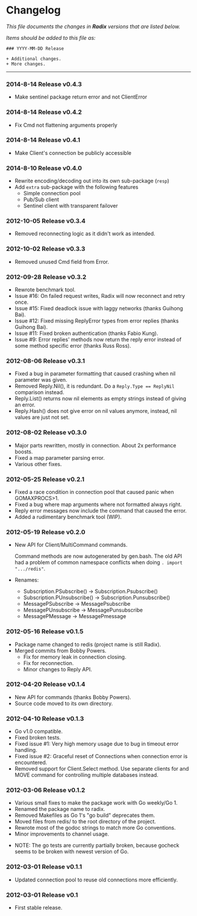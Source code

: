 # Changelog

*This file documents the changes in **Radix** versions that are listed below.*

*Items should be added to this file as:*

    ### YYYY-MM-DD Release

    + Additional changes.
    + More changes.

* * *

### 2014-8-14 Release v0.4.3

+ Make sentinel package return error and not ClientError

### 2014-8-14 Release v0.4.2

+ Fix Cmd not flattening arguments properly

### 2014-8-14 Release v0.4.1

+ Make Client's connection be publicly accessible

### 2014-8-10 Release v0.4.0

+ Rewrite encoding/decoding out into its own sub-package (`resp`)
+ Add `extra` sub-package with the following features
  * Simple connection pool
  * Pub/Sub client
  * Sentinel client with transparent failover

### 2012-10-05 Release v0.3.4

+ Removed reconnecting logic as it didn't work as intended.

### 2012-10-02 Release v0.3.3

+ Removed unused Cmd field from Error.

### 2012-09-28 Release v0.3.2

+ Rewrote benchmark tool.
+ Issue #16: On failed request writes, Radix will now reconnect and retry once.
+ Issue #15: Fixed deadlock issue with laggy networks (thanks Guihong Bai).
+ Issue #12: Fixed missing ReplyError types from error replies (thanks Guihong Bai).
+ Issue #11: Fixed broken authentication (thanks Fabio Kung).
+ Issue #9: Error replies' methods now return the reply error instead of some method specific error
  (thanks Russ Ross).

### 2012-08-06 Release v0.3.1

+ Fixed a bug in parameter formatting that caused crashing when nil parameter was given.
+ Removed Reply.Nil(), it is redundant. Do a `Reply.Type == ReplyNil` comparison instead.
+ Reply.List() returns now nil elements as empty strings instead of giving an error.
+ Reply.Hash() does not give error on nil values anymore, instead, nil values are just not set.

### 2012-08-02 Release v0.3.0

+ Major parts rewritten, mostly in connection. About 2x performance boosts.
+ Fixed a map parameter parsing error.
+ Various other fixes.

### 2012-05-25 Release v0.2.1

+ Fixed a race condition in connection pool that caused panic when GOMAXPROCS>1.
+ Fixed a bug where map arguments where not formatted always right.
+ Reply error messages now include the command that caused the error.
+ Added a rudimentary benchmark tool (WIP).

### 2012-05-19 Release v0.2.0

+ New API for Client/MultiCommand commands.

  Command methods are now autogenerated by gen.bash.
  The old API had a problem of common namespace conflicts when doing ```. import ".../redis"```.
+ Renames:
  * Subscription.PSubscribe() -> Subscription.Psubscribe()
  * Subscription.PUnsubscribe() -> Subscription.Punsubscribe()
  * MessagePSubscribe -> MessagePsubscribe
  * MessagePUnsubscribe -> MessagePunsubscribe
  * MessagePMessage -> MessagePmessage

### 2012-05-16 Release v0.1.5

+ Package name changed to redis (project name is still Radix).
+ Merged commits from Bobby Powers.
    + Fix for memory leak in connection closing.
    + Fix for reconnection.
    + Minor changes to Reply API.

### 2012-04-20 Release v0.1.4

+ New API for commands (thanks Bobby Powers).
+ Source code moved to its own directory.

### 2012-04-10 Release v0.1.3

+ Go v1.0 compatible.
+ Fixed broken tests.
+ Fixed issue #1: Very high memory usage due to bug in timeout error handling.
+ Fixed issue #2: Graceful reset of Connections when connection error is encountered.
+ Removed support for Client.Select method. Use separate clients for and MOVE command for controlling multiple databases instead.

### 2012-03-06 Release v0.1.2

+ Various small fixes to make the package work with Go weekly/Go 1.
+ Renamed the package name to radix.
+ Removed Makefiles as Go 1's "go build" deprecates them.
+ Moved files from redis/ to the root directory of the project.
+ Rewrote most of the godoc strings to match more Go conventions.
+ Minor improvements to channel usage.

* NOTE: The go tests are currently partially broken, because gocheck seems to be broken with newest version
        of Go.

### 2012-03-01 Release v0.1.1

+ Updated connection pool to reuse old connections more efficiently.

### 2012-03-01 Release v0.1

+ First stable release.
